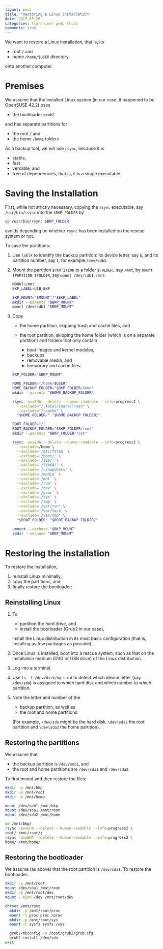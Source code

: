 ```yaml
---
layout: post
title: "Restoring a Linux installation"
date: 2017-03-26
categories: fsarchiver grub fstab
comments: true
---
```


We want to restore a Linux installation, that is, its

- root `/` and
- home `/home/$USER` directory

onto another computer.

# Premises

We assume that the installed Linux system (in our case, it happened to be OpenSUSE 42.2) uses

- the bootloader `grub2`

and has separate partitions for

- the root `/` and
- the home `/home` folders

As a backup tool, we will use `rsync`, because it is

- stable,
- fast
- versatile, and
- free of dependencies, that is, it is a single executable.

# Saving the Installation

First, while not strictly necessary, copying the `rsync` executable, say `/usr/bin/rsync` into the `$BKP_FOLDER` by

```sh
cp /usr/bin/rsync $BKP_FOLDER
```

avoids depending on whether `rsync` has been installed on the rescue system or not.

To save the partitions:

<!-- We assume that the backup partition is of type `NTFS`, the file system used by Microsoft Windows (32 bit). -->

1. Use `lsblk` to identify the backup partition: its device letter, say `b`, and its partition number, say `1`; for example `/dev/sdb1`.
1. Mount the partition `$PARTITION` to a folder `$FOLDER,` say `/mnt`, by `mount $PARTIION $FOLDER`, say `mount /dev/sdb1 /mnt`:
    <!-- To save our data, we choose `backup` as name of the folder in our backup partition: -->

    ```sh
    MOUNT=/mnt
    BKP_LABEL=USB_BKP

    BKP_MOUNT="$MOUNT"/"$BKP_LABEL"
    mkdir --parents "$BKP_MOUNT"
    mount /dev/sdb1 "$BKP_MOUNT"
    ```

1. Copy

    - the home partition, skipping trash and cache files, and
    - the root partition, skipping the home folder (which is on a separate partition) and folders that only contain

        - boot images and kernel modules,
        - backups
        - removable media, and
        - temporary and cache files:

    ```sh
    BKP_FOLDER="$BKP_MOUNT"

    HOME_FOLDER="/home/$USER"
    HOME_BACKUP_FOLDER="$BKP_FOLDER/home"
    mkdir --parents "$HOME_BACKUP_FOLDER"

    rsync -avxEHA --delete --human-readable --info=progress2 \
      --exclude="/.local/share/Trash" \
      --exclude="/.cache" \
      "$HOME_FOLDER/" "$HOME_BACKUP_FOLDER/"

    ROOT_FOLDER="/"
    ROOT_BACKUP_FOLDER="$BKP_FOLDER/root"
    mkdir --parents "$BKP_FOLDER/root"

    rsync -avxEHA --delete --human-readable --info=progress2 \
      --exclude=/home \
      --exclude='/etc/fstab' \
      --exclude='/boot/' \
      --exclude='/lib/' \
      --exclude='/lib64/' \
      --exclude='/.snapshots' \
      --exclude='/media' \
      --exclude='/mnt' \
      --exclude='/run' \
      --exclude='/dev' \
      --exclude='/proc' \
      --exclude='/sys' \
      --exclude='/tmp' \
      --exclude='/var/run' \
      --exclude='/var/lock' \
      --exclude='/var/tmp' \
      "$ROOT_FOLDER" "$ROOT_BACKUP_FOLDER/"

    umount --verbose "$BKP_MOUNT"
    rmdir --verbose "$BKP_MOUNT"
    ```

<!-- Saving the file-system table is not strictly necessary, but avoids editing manually certain IDs in the file-system table file `/etc/fstab` after restoring the root partition:  -->
<!-- Copy it into the `$BKP_FOLDER` by  -->
<!-- ```sh  -->
<!-- mkdir -p $BKP_FOLDER/etc  -->
<!-- cp /etc/fstab $BKP_FOLDER/etc/fstab  -->
<!-- ```  -->
<!--   -->
<!-- To explain:  -->
<!-- The file `/etc/fstab` mounts file systems, partitions, to directories, for example the root partition `/dev/sda1` to `/` and the home partition `/dev/sda2` to `/home`.  -->
<!-- These file systems are identified by a hexadecimal string, the universal unique identifier (UUID).  -->
<!--   -->
<!-- When reinstalling, these UUID are reassigned.  -->
<!-- The bootloader uses these reassigned UUIDs,  -->
<!-- We therefore save `/etc/fstab` and restore it afterwards, and thus keep the UUIDs as known to the bootloader.  -->

# Restoring the installation

To restore the installation,

1. reinstall Linux minimally,
1. copy the partitions, and
1. finally restore the bootloader:

## Reinstalling Linux

1. To

    - partition the hard drive, and
    - install the bootloader (Grub2 in our case),

    install the Linux distribution in its most basic configuration (that is, installing as few packages as possible).

2. Once Linux is installed, boot into a rescue system, such as that on the installation medium (DVD or USB drive) of the Linux distribution.
1. Log into a terminal.
1. Use `ls -l /dev/disk/by-uuid` to detect which device letter (say `/dev/sda`) is assigned to which hard disk and which number to which partition.
1. Note the letter and number of the

    - backup partition, as well as
    - the root and home partitions.

    (For example, `/dev/sda` might be the hard disk, `\dev\sda2` the root partition and `\dev\sda3` the home partition).

## Restoring the partitions

We assume that

- the backup partition is `/dev/sdb1`, and
- the root and home partitions are `/dev/sda1` and `/dev/sda2`.

To first mount and then restore the files:

```sh
mkdir -p /mnt/bkp
mkdir -p /mnt/root
mkdir -p /mnt/home

mount /dev/sdb1 /mnt/bkp
mount /dev/sda1 /mnt/root
mount /dev/sda2 /mnt/home

cd /mnt/bkp/
rsync -avxEHA --delete --human-readable --info=progress2 \
root/ /mnt/root/;
rsync -avxEHA --delete --human-readable --info=progress2 \
home/ /mnt/home/
```

## Restoring the bootloader

We assume (as above) that the root partition is `/dev/sda1`.
To restore the bootloader:

```sh
mkdir -p /mnt/root
mount /dev/sda1 /mnt/root
mkdir -p /mnt/root/dev
mount --bind /dev /mnt/root/dev

chroot /mnt/root
  mkdir -p /mnt/root/proc
  mount -t proc proc /proc
  mkdir -p /mnt/root/sys
  mount -t sysfs sysfs /sys

  grub2-mkconfig -o /boot/grub2/grub.cfg
  grub2-install /dev/sda
exit
```

<!-- ## Restoring /etc/fstab -->
<!--  -->
<!-- Either -->
<!--  -->
<!-- - you saved `/etc/fstab` before restoring the partitions, then copy it to `/etc/fstab` by -->
<!--  -->
<!-- ```sh -->
<!-- mkdir -p /mnt/bkp; -->
<!-- mkdir -p /mnt/root -->
<!-- mount /dev/sdb1 /mnt/bkp; -->
<!-- mount /dev/sda1 /mnt/root -->
<!-- cp /mnt/bkp/etc/fstab /mnt/root/etc/fstab -->
<!-- ``` -->
<!-- or -->
<!--  -->
<!-- - otherwise, use `ls -l /dev/disk/by-uuid` to update the UUID entries in `/etc/fstab` accordingly, say by `vim /etc/fstab`. -->
